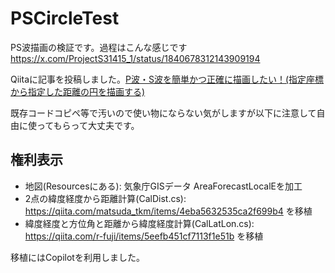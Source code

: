 # PSCircleTest

PS波描画の検証です。過程はこんな感じです https://x.com/ProjectS31415_1/status/1840678312143909194

Qiitaに記事を投稿しました。[P波・S波を簡単かつ正確に描画したい！(指定座標から指定した距離の円を描画する)](https://qiita.com/Ichihai1415/items/59c588ec5ce624f8b182)

既存コードコピペ等で汚いので使い物にならない気がしますが以下に注意して自由に使ってもらって大丈夫です。

## 権利表示

- 地図(Resourcesにある): 気象庁GISデータ AreaForecastLocalEを加工
- 2点の緯度経度から距離計算(CalDist.cs): https://qiita.com/matsuda_tkm/items/4eba5632535ca2f699b4 を移植
- 緯度経度と方位角と距離から緯度経度計算(CalLatLon.cs): https://qiita.com/r-fuji/items/5eefb451cf7113f1e51b を移植

移植にはCopilotを利用しました。
